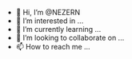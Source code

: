 - 👋 Hi, I’m @NEZERN
- 👀 I’m interested in ...
- 🌱 I’m currently learning ...
- 💞️ I’m looking to collaborate on ...
- 📫 How to reach me ...

<!---
NEZERN/NEZERN is a ✨ special ✨ repository because its `README.md` (this file) appears on your GitHub profile.
You can click the Preview link to take a look at your changes.
--->

